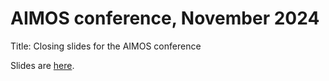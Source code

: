# AIMOS conference, November 2024

Title: Closing slides for the AIMOS conference

Slides are [here](https://agbarnett.github.io/talks/AIMOS4/slides).
